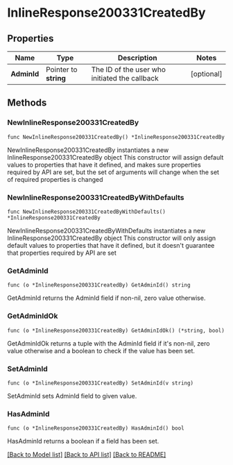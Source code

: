 # InlineResponse200331CreatedBy

## Properties

Name | Type | Description | Notes
------------ | ------------- | ------------- | -------------
**AdminId** | Pointer to **string** | The ID of the user who initiated the callback | [optional] 

## Methods

### NewInlineResponse200331CreatedBy

`func NewInlineResponse200331CreatedBy() *InlineResponse200331CreatedBy`

NewInlineResponse200331CreatedBy instantiates a new InlineResponse200331CreatedBy object
This constructor will assign default values to properties that have it defined,
and makes sure properties required by API are set, but the set of arguments
will change when the set of required properties is changed

### NewInlineResponse200331CreatedByWithDefaults

`func NewInlineResponse200331CreatedByWithDefaults() *InlineResponse200331CreatedBy`

NewInlineResponse200331CreatedByWithDefaults instantiates a new InlineResponse200331CreatedBy object
This constructor will only assign default values to properties that have it defined,
but it doesn't guarantee that properties required by API are set

### GetAdminId

`func (o *InlineResponse200331CreatedBy) GetAdminId() string`

GetAdminId returns the AdminId field if non-nil, zero value otherwise.

### GetAdminIdOk

`func (o *InlineResponse200331CreatedBy) GetAdminIdOk() (*string, bool)`

GetAdminIdOk returns a tuple with the AdminId field if it's non-nil, zero value otherwise
and a boolean to check if the value has been set.

### SetAdminId

`func (o *InlineResponse200331CreatedBy) SetAdminId(v string)`

SetAdminId sets AdminId field to given value.

### HasAdminId

`func (o *InlineResponse200331CreatedBy) HasAdminId() bool`

HasAdminId returns a boolean if a field has been set.


[[Back to Model list]](../README.md#documentation-for-models) [[Back to API list]](../README.md#documentation-for-api-endpoints) [[Back to README]](../README.md)


